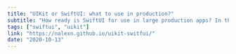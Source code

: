 ```yaml
---
title: "UIKit or SwiftUI: what to use in production?"
subtitle: "How ready is SwiftUI for use in large production apps? In this post, Alexey Naumov considers this question and shows us how to structure a project with a UI layer that can be easily detached and replaced."
tags: ["swiftui", "uikit"]
link: "https://nalexn.github.io/uikit-switfui/"
date: "2020-10-13"
---
```

